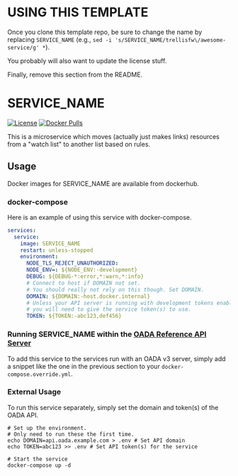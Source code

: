 # USING THIS TEMPLATE

Once you clone this template repo,
be sure to change the name by replacing `SERVICE_NAME`
(e.g., `sed -i 's/SERVICE_NAME/trellisfw\/awesome-service/g' *`).

You probably will also want to update the license stuff.

Finally, remove this section from the README.

# SERVICE_NAME

[![License](https://img.shields.io/github/license/SERVICE_NAME)](LICENSE)
[![Docker Pulls](https://img.shields.io/docker/pulls/SERVICE_NAME)][dockerhub]

This is a microservice which moves (actually just makes links)
resources from a "watch list" to another list based on rules.

## Usage

Docker images for SERVICE_NAME are available from dockerhub.

### docker-compose

Here is an example of using this service with docker-compose.

```yaml
services:
  service:
    image: SERVICE_NAME
    restart: unless-stopped
    environment:
      NODE_TLS_REJECT_UNAUTHORIZED:
      NODE_ENV=: ${NODE_ENV:-development}
      DEBUG: ${DEBUG-*:error,*:warn,*:info}
      # Connect to host if DOMAIN not set.
      # You should really not rely on this though. Set DOMAIN.
      DOMAIN: ${DOMAIN:-host.docker.internal}
      # Unless your API server is running with development tokens enabled,
      # you will need to give the service token(s) to use.
      TOKEN: ${TOKEN:-abc123,def456}
```

### Running SERVICE_NAME within the [OADA Reference API Server]

To add this service to the services run with an OADA v3 server,
simply add a snippet like the one in the previous section
to your `docker-compose.override.yml`.

### External Usage

To run this service separately, simply set the domain and token(s) of the OADA API.

```shell
# Set up the environment.
# Only need to run these the first time.
echo DOMAIN=api.oada.example.com > .env # Set API domain
echo TOKEN=abc123 >> .env # Set API token(s) for the service

# Start the service
docker-compose up -d
```

[dockerhub]: https://hub.docker.com/repository/docker/SERVICE_NAME
[oada reference api server]: https://github.com/OADA/oada-srvc-docker
